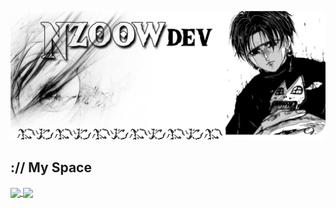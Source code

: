 <p align="center">
    <picture>
        <img src="./assets/images/bannerr.webp" alt="GitHub profil banner">
    </picture>
</p>

## :// My Space

<a href="https://github.com/Nzoowdev/github-readme-stats">
  <img height=200 align="center" src="https://github-readme-stats.vercel.app/api?username=Nzoowdev&theme=swift" />
</a>
<a href="https://github.com/Nzoowdev/convoychat">
  <img height=200 align="center" src="https://github-readme-stats.vercel.app/api/top-langs?username=Nzoowdev&theme=swift&layout=compact&langs_count=8&card_width=320" />
</a>


